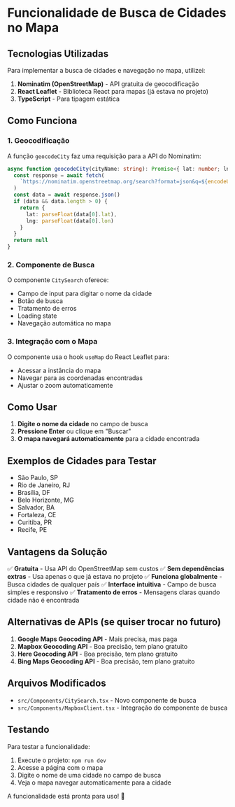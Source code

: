 # Funcionalidade de Busca de Cidades no Mapa

## Tecnologias Utilizadas

Para implementar a busca de cidades e navegação no mapa, utilizei:

1. **Nominatim (OpenStreetMap)** - API gratuita de geocodificação
2. **React Leaflet** - Biblioteca React para mapas (já estava no projeto)
3. **TypeScript** - Para tipagem estática

## Como Funciona

### 1. Geocodificação
A função `geocodeCity` faz uma requisição para a API do Nominatim:
```typescript
async function geocodeCity(cityName: string): Promise<{ lat: number; lng: number } | null> {
  const response = await fetch(
    `https://nominatim.openstreetmap.org/search?format=json&q=${encodeURIComponent(cityName)}&limit=1&addressdetails=1`
  )
  const data = await response.json()
  if (data && data.length > 0) {
    return { 
      lat: parseFloat(data[0].lat), 
      lng: parseFloat(data[0].lon) 
    }
  }
  return null
}
```

### 2. Componente de Busca
O componente `CitySearch` oferece:
- Campo de input para digitar o nome da cidade
- Botão de busca
- Tratamento de erros
- Loading state
- Navegação automática no mapa

### 3. Integração com o Mapa
O componente usa o hook `useMap` do React Leaflet para:
- Acessar a instância do mapa
- Navegar para as coordenadas encontradas
- Ajustar o zoom automaticamente

## Como Usar

1. **Digite o nome da cidade** no campo de busca
2. **Pressione Enter** ou clique em "Buscar"
3. **O mapa navegará automaticamente** para a cidade encontrada

## Exemplos de Cidades para Testar

- São Paulo, SP
- Rio de Janeiro, RJ
- Brasília, DF
- Belo Horizonte, MG
- Salvador, BA
- Fortaleza, CE
- Curitiba, PR
- Recife, PE

## Vantagens da Solução

✅ **Gratuita** - Usa API do OpenStreetMap sem custos
✅ **Sem dependências extras** - Usa apenas o que já estava no projeto
✅ **Funciona globalmente** - Busca cidades de qualquer país
✅ **Interface intuitiva** - Campo de busca simples e responsivo
✅ **Tratamento de erros** - Mensagens claras quando cidade não é encontrada

## Alternativas de APIs (se quiser trocar no futuro)

1. **Google Maps Geocoding API** - Mais precisa, mas paga
2. **Mapbox Geocoding API** - Boa precisão, tem plano gratuito
3. **Here Geocoding API** - Boa precisão, tem plano gratuito
4. **Bing Maps Geocoding API** - Boa precisão, tem plano gratuito

## Arquivos Modificados

- `src/Components/CitySearch.tsx` - Novo componente de busca
- `src/Components/MapboxClient.tsx` - Integração do componente de busca

## Testando

Para testar a funcionalidade:

1. Execute o projeto: `npm run dev`
2. Acesse a página com o mapa
3. Digite o nome de uma cidade no campo de busca
4. Veja o mapa navegar automaticamente para a cidade

A funcionalidade está pronta para uso! 🚀 